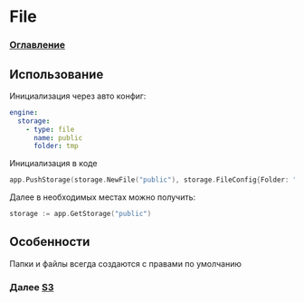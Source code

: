 # File

### [Оглавление](./index.md)

## Использование

Инициализация через авто конфиг:

```yaml
engine:
  storage:
    - type: file
      name: public
      folder: tmp
```

Инициализация в коде

```go
app.PushStorage(storage.NewFile("public"), storage.FileConfig{Folder: "tmp"})
```

Далее в необходимых местах можно получить:

```go
storage := app.GetStorage("public")
```

## Особенности

Папки и файлы всегда создаются с правами по умолчанию

### Далее [S3](./storage-s3.md)
